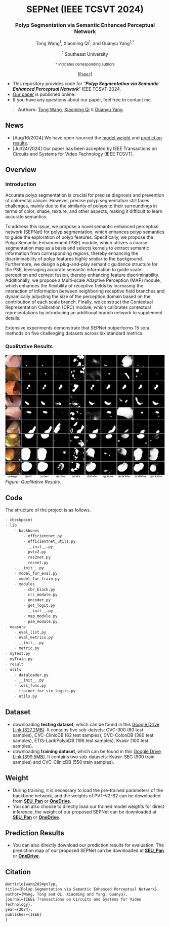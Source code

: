 <div align="center">
<h1> SEPNet (IEEE TCSVT 2024) </h1>
<h3>Polyp Segmentation via Semantic Enhanced Perceptual Network</h3>

Tong Wang<sup>1</sup>, Xiaoming Qi<sup>1</sup>, and Guanyu Yang<sup>1,\*</sup>

<sup>1</sup> Southeast University
 
<small><span style="color:#E63946; font-weight:bold;">*</span> indicates corresponding authors</small>

[[`Paper`](https://ieeexplore.ieee.org/document/10608167)]
</div>
<!-- ## Preface -->

- This repository provides code for _"**Polyp Segmentation via Semantic Enhanced Perceptual Network**_" IEEE TCSVT-2024.
- [Our paper](https://ieeexplore.ieee.org/document/10608167) is published online. 
- If you have any questions about our paper, feel free to contact me.
>  **Authors:** [Tong Wang](https://wangtong627.github.io/), [Xiaoming Qi](https://jerryqseu.github.io/) & [Guanyu Yang](https://cs.seu.edu.cn/gyyang/main.htm).

## News

- [Aug/16/2024] We have open-sourced the [model weight](https://mbzuaiac-my.sharepoint.com/:u:/g/personal/tong_wang_mbzuai_ac_ae/ET9u--Dah4JMhKeeJb9dGqcBd6kC9Vx1rSREPq7RqU5qzQ?e=GYPNCN) and [prediction results](https://mbzuaiac-my.sharepoint.com/:u:/g/personal/tong_wang_mbzuai_ac_ae/EXz63_SesOxLh6VKyIDdLJQBd5pp0987i5qVijbH4KIG4w?e=rjQB7d
). 
- [Jul/24/2024] Our paper has been accepted by IEEE Transactions on Circuits and Systems for Video Technology (IEEE TCSVT).

## Overview

### Introduction

Accurate polyp segmentation is crucial for precise diagnosis and prevention of colorectal cancer. However, precise polyp segmentation still faces challenges, mainly due to the similarity of polyps to their surroundings in terms of color, shape, texture, and other aspects, making it difficult to learn accurate semantics.

To address this issue, we propose a novel semantic enhanced perceptual network (SEPNet) for polyp segmentation, which enhances polyp semantics to guide the exploration of polyp features. Specifically, we propose the Polyp Semantic Enhancement (PSE) module, which utilizes a coarse segmentation map as a basis and selects kernels to extract semantic information from corresponding regions, thereby enhancing the discriminability of polyp features highly similar to the background. Furthermore, we design a plug-and-play semantic guidance structure for the PSE, leveraging accurate semantic information to guide scale perception and context fusion, thereby enhancing feature discriminability.
Additionally, we propose a Multi-scale Adaptive Perception (MAP) module, which enhances the flexibility of receptive fields by increasing the interaction of information between neighboring receptive field branches and dynamically adjusting the size of the perception domain based on the contribution of each scale branch.
Finally, we construct the Contextual Representation Calibration (CRC) module, which calibrates contextual representations by introducing an additional branch network to supplement details.

Extensive experiments demonstrate that SEPNet outperforms 15 sota methods on five challenging datasets across six standard metrics.

### Qualitative Results

![](https://github.com/wangtong627/SEPNet/blob/main/qualitative_results.png)
_Figure: Qualitative Results._

## Code

The structure of the project is as follows.
```markdown
- checkpoint
- lib
    - backbones
        - efficientnet.py
        - efficientnet_utils.py
        - __init__.py
        - pvtv2.py
        - res2net.py
        - resnet.py
    - __init__.py
    - model_for_eval.py
    - model_for_train.py
    - modules
        - cbr_block.py
        - crc_module.py
        - encoder.py
        - get_logit.py
        - __init__.py
        - map_module.py
        - pse_module.py
- measure
    - eval_list.py
    - eval_metrics.py
    - __init__.py
    - metric.py
- myTest.py
- myTrain.py
- result
- utils
    - dataloader.py
    - __init__.py
    - loss_func.py
    - trainer_for_six_logits.py
    - utils.py
```

## Dataset
- downloading **testing dataset**, which can be found in this [Google Drive Link (327.2MB)](https://drive.google.com/file/d/1Y2z7FD5p5y31vkZwQQomXFRB0HutHyao/view?usp=sharing). It contains five sub-datsets: CVC-300 (60 test samples), CVC-ClinicDB (62 test samples), CVC-ColonDB (380 test samples), ETIS-LaribPolypDB (196 test samples), Kvasir (100 test samples).
- downloading **training dataset**, which can be found in this [Google Drive Link (399.5MB)](https://drive.google.com/file/d/1YiGHLw4iTvKdvbT6MgwO9zcCv8zJ_Bnb/view?usp=sharing). It contains two sub-datasets: Kvasir-SEG (900 train samples) and CVC-ClinicDB (550 train samples).

## Weight 
- During training, it is necessary to load the pre-trained parameters of the backbone network, and the weights of PVT-V2-B2 can be downloaded from [**SEU_Pan**](https://pan.seu.edu.cn:443/#/link/0775D9F57116CE2267D091181D1C86E7) or [**OneDrive**](https://mbzuaiac-my.sharepoint.com/:u:/g/personal/tong_wang_mbzuai_ac_ae/EbgpfL8aDBxDqJgSGv3YlXABYr8atQUnrKrbKqMI7310bg?e=7BKi6m).
- You can also choose to directly load our trained model weights for direct inference, the weight of our proposed SEPNet can be downloaded at [**SEU_Pan**](https://pan.seu.edu.cn:443/#/link/A29A7D77DF2E47541397FFD38AD7A334) or [**OneDrive**](https://mbzuaiac-my.sharepoint.com/:u:/g/personal/tong_wang_mbzuai_ac_ae/ET9u--Dah4JMhKeeJb9dGqcBd6kC9Vx1rSREPq7RqU5qzQ?e=GYPNCN).

## Prediction Results
- You can also directly download our prediction results for evaluation. The prediction map of our proposed SEPNet can be downloaded at [**SEU_Pan**](https://pan.seu.edu.cn:443/#/link/0FADA6A9BC151291FD009934F7BC4294) or [**OneDrive**](https://mbzuaiac-my.sharepoint.com/:u:/g/personal/tong_wang_mbzuai_ac_ae/EXz63_SesOxLh6VKyIDdLJQBd5pp0987i5qVijbH4KIG4w?e=rjQB7d).

## Citation

```
@article{wang2024polyp,
title={Polyp Segmentation via Semantic Enhanced Perceptual Network},
author={Wang, Tong and Qi, Xiaoming and Yang, Guanyu},
journal={IEEE Transactions on Circuits and Systems for Video Technology},
year={2024},
publisher={IEEE}
}
```

